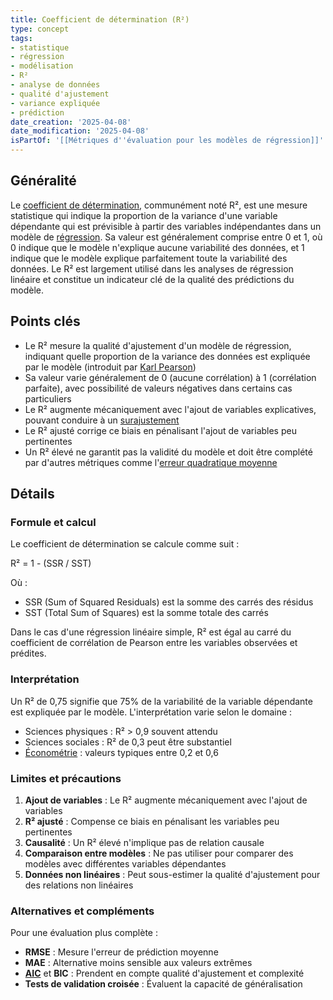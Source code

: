```yaml
---
title: Coefficient de détermination (R²)
type: concept
tags:
- statistique
- régression
- modélisation
- R²
- analyse de données
- qualité d'ajustement
- variance expliquée
- prédiction
date_creation: '2025-04-08'
date_modification: '2025-04-08'
isPartOf: '[[Métriques d''évaluation pour les modèles de régression]]'
---
```

## Généralité

Le [coefficient de détermination](https://fr.wikipedia.org/wiki/Coefficient_de_d%C3%A9termination), communément noté R², est une mesure statistique qui indique la proportion de la variance d'une variable dépendante qui est prévisible à partir des variables indépendantes dans un modèle de [régression](https://fr.wikipedia.org/wiki/R%C3%A9gression_statistique). Sa valeur est généralement comprise entre 0 et 1, où 0 indique que le modèle n'explique aucune variabilité des données, et 1 indique que le modèle explique parfaitement toute la variabilité des données. Le R² est largement utilisé dans les analyses de régression linéaire et constitue un indicateur clé de la qualité des prédictions du modèle.

## Points clés

- Le R² mesure la qualité d'ajustement d'un modèle de régression, indiquant quelle proportion de la variance des données est expliquée par le modèle (introduit par [Karl Pearson](https://fr.wikipedia.org/wiki/Karl_Pearson))
- Sa valeur varie généralement de 0 (aucune corrélation) à 1 (corrélation parfaite), avec possibilité de valeurs négatives dans certains cas particuliers
- Le R² augmente mécaniquement avec l'ajout de variables explicatives, pouvant conduire à un [surajustement](https://fr.wikipedia.org/wiki/Surajustement)
- Le R² ajusté corrige ce biais en pénalisant l'ajout de variables peu pertinentes
- Un R² élevé ne garantit pas la validité du modèle et doit être complété par d'autres métriques comme l'[erreur quadratique moyenne](https://fr.wikipedia.org/wiki/Erreur_quadratique_moyenne)

## Détails

### Formule et calcul

Le coefficient de détermination se calcule comme suit :

R² = 1 - (SSR / SST)

Où :
- SSR (Sum of Squared Residuals) est la somme des carrés des résidus
- SST (Total Sum of Squares) est la somme totale des carrés

Dans le cas d'une régression linéaire simple, R² est égal au carré du coefficient de corrélation de Pearson entre les variables observées et prédites.

### Interprétation

Un R² de 0,75 signifie que 75% de la variabilité de la variable dépendante est expliquée par le modèle. L'interprétation varie selon le domaine :

- Sciences physiques : R² > 0,9 souvent attendu
- Sciences sociales : R² de 0,3 peut être substantiel
- [Économétrie](https://fr.wikipedia.org/wiki/%C3%89conom%C3%A9trie) : valeurs typiques entre 0,2 et 0,6

### Limites et précautions

1. **Ajout de variables** : Le R² augmente mécaniquement avec l'ajout de variables
2. **R² ajusté** : Compense ce biais en pénalisant les variables peu pertinentes
3. **Causalité** : Un R² élevé n'implique pas de relation causale
4. **Comparaison entre modèles** : Ne pas utiliser pour comparer des modèles avec différentes variables dépendantes
5. **Données non linéaires** : Peut sous-estimer la qualité d'ajustement pour des relations non linéaires

### Alternatives et compléments

Pour une évaluation plus complète :
- **RMSE** : Mesure l'erreur de prédiction moyenne
- **MAE** : Alternative moins sensible aux valeurs extrêmes
- **[AIC](https://fr.wikipedia.org/wiki/Crit%C3%A8re_d%27information_d%27Akaike)** et **BIC** : Prendent en compte qualité d'ajustement et complexité
- **Tests de validation croisée** : Évaluent la capacité de généralisation